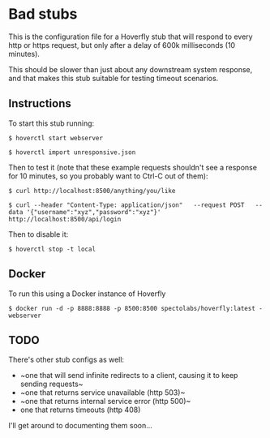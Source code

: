 # Bad stubs

This is the configuration file for a Hoverfly stub that will respond to every http or https request, but only after a delay of 600k milliseconds (10 minutes).

This should be slower than just about any downstream system response, and that makes this stub suitable for testing timeout scenarios.

## Instructions

To start this stub running:

`$ hoverctl start webserver`

`$ hoverctl import unresponsive.json`

Then to test it (note that these example requests shouldn't see a response for 10 minutes, so you probably want to Ctrl-C out of them):

`$ curl http://localhost:8500/anything/you/like`

`$ curl --header "Content-Type: application/json"   --request POST   --data '{"username":"xyz","password":"xyz"}'   http://localhost:8500/api/login`

Then to disable it:

`$ hoverctl stop -t local`

## Docker

To run this using a Docker instance of Hoverfly

`$ docker run -d -p 8888:8888 -p 8500:8500 spectolabs/hoverfly:latest -webserver`

## TODO

There's other stub configs as well:
- ~one that will send infinite redirects to a client, causing it to keep sending requests~
- ~one that returns service unavailable (http 503)~
- ~one that returns internal service error (http 500)~
- one that returns timeouts (http 408)

I'll get around to documenting them soon...
